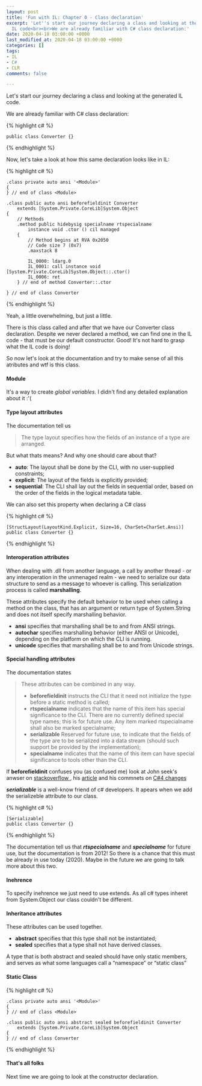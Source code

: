 ```yaml
---
layout: post
title: 'Fun with IL: Chapter 0 - Class declaration'
excerpt: 'Let''s start our journey declaring a class and looking at the generated
  IL code<br><br>We are already familiar with C# class declaration:'
date: 2020-04-18 03:00:00 +0000
last_modified_at: 2020-04-18 03:00:00 +0000
categories: []
tags:
- IL
- C#
- CLR
comments: false

---
```

Let's start our journey declaring a class and looking at the generated IL code.

We are already familiar with C# class declaration:

{% highlight c# %}

    public class Converter {}

{% endhighlight %}

Now, let's take a look at how this same declaration looks like in IL:

{% highlight c# %}

    .class private auto ansi '<Module>'
    {
    } // end of class <Module>
    
    .class public auto ansi beforefieldinit Converter
        extends [System.Private.CoreLib]System.Object
    {
        // Methods
        .method public hidebysig specialname rtspecialname 
            instance void .ctor () cil managed 
        {
            // Method begins at RVA 0x2050
            // Code size 7 (0x7)
            .maxstack 8
    
            IL_0000: ldarg.0
            IL_0001: call instance void [System.Private.CoreLib]System.Object::.ctor()
            IL_0006: ret
        } // end of method Converter::.ctor
    
    } // end of class Converter

{% endhighlight %}

Yeah, a little overwhelming, but just a little.

There is this class called <module> and after that we have our Converter class declaration. Despite we never declared a method, we can find one in the IL code - that must be our default constructor. Good! It's not hard to grasp what the IL code is doing!

So now let's look at the documentation and try to make sense of all this atributes and wtf is this <Module> class.

#### Module

It's a way to create _global variables._ I didn't find any detailed explanation about it :'(

#### Type layout attributes

The documentation tell us

> The type layout specifies how the fields of an instance of a type are arranged.

But what thats means? And why one should care about that?

* **auto**: The layout shall be done by the CLI, with no user-supplied constraints;
* **explicit**: The layout of the fields is explicitly provided;
* **sequential**: The CLI shall lay out the fields in sequential order, based on the order of the fields in the logical metadata table.

We can also set this property when declaring a C# class

{% highlight c# %}

    [StructLayout(LayoutKind.Explicit, Size=16, CharSet=CharSet.Ansi)]
    public class Converter {}

{% endhighlight %}

#### Interoperation attributes

When dealing with .dll from another language, a call by another thread - or any interoperation in the unmenaged realm - we need to serialize our data structure to send as a message to whoever is calling. This serialization process is called **marshalling**.

These attributes specify the default behavior to be used when calling a method  on the class, that has an argument or return type of System.String and does not itself specify marshalling behavior.

* **ansi** specifies that marshalling shall be to and from ANSI strings.
* **autochar** specifies marshalling behavior (either ANSI or Unicode), depending on the platform on which the CLI is running.
* **unicode** specifies that marshalling shall be to and from Unicode strings.

#### Special handling attributes

The documentation states

> These attributes can be combined in any way.
>
> * **beforefieldinit** instructs the CLI that it need not initialize the type before a static method is called;
> * **rtspecialname** indicates that the name of this item has special significance to the CLI. There are no currently defined special type names; this is for future use. Any item marked rtspecialname shall also be marked specialname;
> * **serializable** Reserved for future use, to indicate that the fields of the type are to be serialized into a data stream (should such support be provided by the implementation);
> * **specialname** indicates that the name of this item can have special significance to tools other than the CLI.

If **beforefieldinit** confuses you (as confused me) look at John seek's anwser on [stackoverflow ](https://stackoverflow.com/questions/610818/what-does-beforefieldinit-flag-do "What does beforefieldinit flag do?"), his [article](https://csharpindepth.com/Articles/BeforeFieldInit "C# and beforefieldinit") and his commnets on [C#4 changes](https://codeblog.jonskeet.uk/2010/01/26/type-initialization-changes-in-net-4-0/ "TYPE INITIALIZATION CHANGES IN .NET 4.0")

**_serializable_** is a well-know friend of c# developers. It apears when we add the serializeble attribute to our class.

{% highlight c# %}

    [Serializable]
    public class Converter {}

{% endhighlight %}

The documentation tell us that **_rtspecialname_** and **_specialname_** for future use, but the documentation is from 2012! So there is a chance that this must be already in use today (2020). Maybe in the future we are going to talk more about this two.

#### Inehrence

To specify inehrence we just need to use extends. As all c# types inheret from System.Object our class couldn't be different.

#### Inheritance attributes

These attributes can be used together.

* **abstract** specifies that this type shall not be instantiated;
* **sealed** specifies that a type shall not have derived classes.

A type that is both abstract and sealed should have only static members, and serves as what some languages call a “namespace” or “static class”

#### Static Class

{% highlight c# %}

    .class private auto ansi '<Module>'
    {
    } // end of class <Module>
    
    .class public auto ansi abstract sealed beforefieldinit Converter
        extends [System.Private.CoreLib]System.Object
    {
    } // end of class Converter

{% endhighlight %}

#### That's all folks

Next time we are going to look at the constructor declaration.